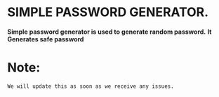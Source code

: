 # SIMPLE PASSWORD GENERATOR.

**Simple password generator is used to generate random password.**
**It Generates safe password**


# Note:
`We will update this as soon as we receive any issues.`
